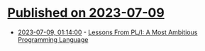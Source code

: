 # [Published on 2023-07-09](index.md)

* [2023-07-09, 01:14:00](https://soylentnews.org/article.pl?sid=23/07/08/0625229&from=rss) - [Lessons From PL/I: A Most Ambitious Programming Language](https://soylentnews.org/article.pl?sid=23/07/08/0625229&from=rss)
